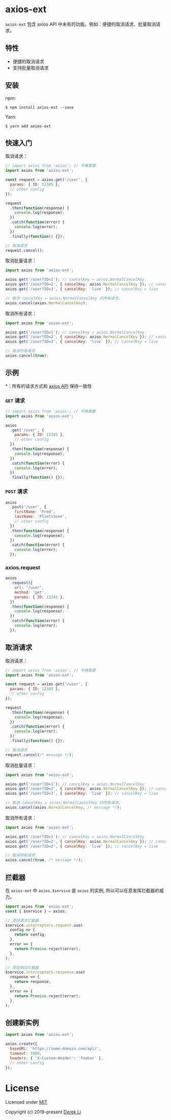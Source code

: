 # axios-ext

`axios-ext` 包含 axios API 中未有的功能。例如：便捷的取消请求、批量取消请求。

## 特性

- 便捷的取消请求
- 支持批量取消请求

## 安装

npm:

```shell
$ npm install axios-ext --save
```

Yarn:

```shell
$ yarn add axios-ext
```

## 快速入门

取消请求：

```javascript
// import axios from 'axios'; // 不再需要
import axios from 'axios-ext';

const request = axios.get('/user', {
  params: { ID: 12345 },
  // other config
});

request
  .then(function(response) {
    console.log(response);
  })
  .catch(function(error) {
    console.log(error);
  })
  .finally(function() {});

// 取消请求
request.cancel();
```

取消批量请求：

```javascript
import axios from 'axios-ext';

axios.get('/user?ID=1'); // cancelKey = axios.NormalCancelKey
axios.get('/user?ID=2', { cancelKey: axios.NormalCancelKey }); // cancelKey = axios.NormalCancelKey
axios.get('/user?ID=3', { cancelKey: 'live' }); // cancelKey = live

// 取消 cancelKey = axios.NormalCancelKey 的所有请求。
axios.cancel(axios.NormalCancelKey);
```

取消所有请求：

```javascript
import axios from 'axios-ext';

axios.get('/user?ID=1'); // cancelKey = axios.NormalCancelKey
axios.get('/user?ID=2', { cancelKey: axios.NormalCancelKey }); // cancelKey = axios.NormalCancelKey
axios.get('/user?ID=3', { cancelKey: 'live' }); // cancelKey = live

// 取消所有请求
axios.cancel(true);
```

## 示例

*：所有的请求方式和 [axios API](https://www.npmjs.com/package/axios) 保持一致性

### `GET` 请求

```javascript
// import axios from 'axios'; // 不再需要
import axios from 'axios-ext';

axios
  .get('/user', {
    params: { ID: 12345 },
    // other config
  })
  .then(function(response) {
    console.log(response);
  })
  .catch(function(error) {
    console.log(error);
  })
  .finally(function() {});
```

### `POST` 请求

```javascript
axios
  .post('/user', {
    firstName: 'Fred',
    lastName: 'Flintstone',
    // other config
  })
  .then(function(response) {
    console.log(response);
  })
  .catch(function(error) {
    console.log(error);
  });
```

### axios.request

```javascript
axios
  .request({
    url: '/user',
    method: 'get',
    params: { ID: 12345 },
  })
  .then(function(response) {
    console.log(response);
  })
  .catch(function(error) {
    console.log(error);
  });
```

## 取消请求

取消请求：

```javascript
// import axios from 'axios'; // 不再需要
import axios from 'axios-ext';

const request = axios.get('/user', {
  params: { ID: 12345 },
  // other config
});

request
  .then(function(response) {
    console.log(response);
  })
  .catch(function(error) {
    console.log(error);
  })
  .finally(function() {});

// 取消请求
request.cancel(/* message */);
```

取消批量请求：

```javascript
import axios from 'axios-ext';

axios.get('/user?ID=1'); // cancelKey = axios.NormalCancelKey
axios.get('/user?ID=2', { cancelKey: axios.NormalCancelKey }); // cancelKey = axios.NormalCancelKey
axios.get('/user?ID=3', { cancelKey: 'live' }); // cancelKey = live

// 取消 cancelKey = axios.NormalCancelKey 的所有请求。
axios.cancel(axios.NormalCancelKey, /* message */);
```

取消所有请求：

```javascript
import axios from 'axios-ext';

axios.get('/user?ID=1'); // cancelKey = axios.NormalCancelKey
axios.get('/user?ID=2', { cancelKey: axios.NormalCancelKey }); // cancelKey = axios.NormalCancelKey
axios.get('/user?ID=3', { cancelKey: 'live' }); // cancelKey = live

// 取消所有请求
axios.cancel(true, /* message */);
```

## 拦截器

在 `axios-ext` 中 `axios.$service` 是 `axios` 的实例, 所以可以任意发挥拦截器的威力。

```javascript
import axios from 'axios-ext';
const { $service } = axios;

// 添加请求拦截器
$service.interceptors.request.use(
  config => {
    return config;
  },
  error => {
    return Promise.reject(error);
  },
);

// 添加响应拦截器
$service.interceptors.response.use(
  response => {
    return response;
  },
  error => {
    return Promise.reject(error);
  },
);
```

## 创建新实例

```javascript
import axios from 'axios-ext';

axios.create({
  baseURL: 'https://some-domain.com/api/',
  timeout: 1000,
  headers: { 'X-Custom-Header': 'foobar' },
  // other config
});
```

# License

Licensed under [MIT](https://opensource.org/licenses/mit)

Copyright (c) 2019-present [Derek Li](https://github.com/iDerekLi)
